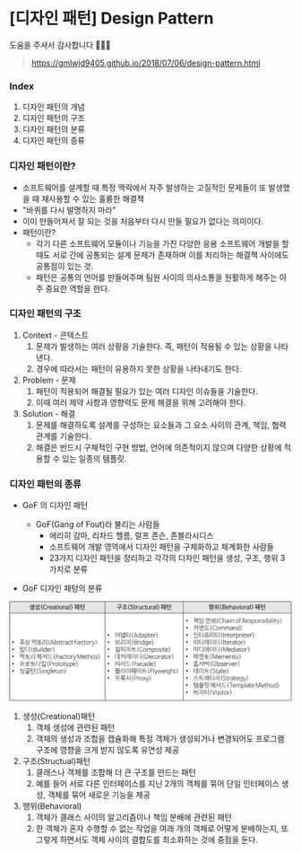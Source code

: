 # [디자인 패턴] Design Pattern
도움을 주셔서 감사합니다 🙇🏻‍♂️
> https://gmlwjd9405.github.io/2018/07/06/design-pattern.html


### Index
1. 디자인 패턴의 개념
2. 디자인 패턴의 구조
3. 디자인 패턴의 분류
4. 디자인 패턴의 종류


### 디자인 패턴이란?
* 소프트웨어를 설계할 때 특정 맥락에서 자주 발생하는 고질적인 문제들이 또 발생했을 때 재사용할 수 있는 훌륭한 해결책
* "바퀴를 다시 발명하지 마라"
* 이미 만들어져서 잘 되는 것을 처음부터 다시 만들 필요가 없다는 의미이다.
* 패턴이란?
  * 각기 다른 소프트웨어 모듈이나 기능을 가진 다양한 응용 소프트웨어 개발을 할 때도 서로 간에 공통되는 설계 문제가 존재하며 이를 처리하는 해결책 사이에도 공통점이 있는 것.
  * 패턴은 공통의 언어를 만들어주며 팀원 사이의 의사소통을 원활하게 해주는 아주 중요한 역할을 한다.

### 디자인 패턴의 구조
1. Context - 콘텍스트
   1. 문제가 발생하는 여러 상황을 기술한다. 즉, 패턴이 적용될 수 있는 상황을 나타낸다.
   2. 경우에 따라서는 패턴이 유용하지 못한 상황을 나타내기도 한다.
2. Problem - 문제
   1. 패턴이 적용되어 해결될 필요가 있는 여러 디자인 이슈들을 기술한다.
   2. 이때 여러 제약 사항과 영향력도 문제 해결을 위해 고려해야 한다.
3. Solution - 해결
   1. 문제를 해결하도록 설계를 구성하는 요소들과 그 요소 사이의 관계, 책임, 협력 관계를 기술한다.
   2. 해결은 반드시 구체적인 구현 방법, 언어에 의존적이지 않으며 다양한 상황에 적용할 수 있는 일종의 템플릿.


### 디자인 패턴의 종류
* GoF 의 디자인 패턴
  * GoF(Gang of Fout)라 불리는 사람들
    * 에리히 감마, 리차드 헬름, 랄프 존슨, 존블라시디스
    * 소프트웨어 개발 영역에서 디자인 패턴을 구체화하고 체계화한 사람들
    * 23가지 디자인 패턴을 정리하고 각각의 디자인 패턴을 생성, 구조, 행위 3가지로 분류

* GoF 디자인 패텅의 분류
<img src="../img/GoF-Design.png">

1. 생성(Creational)패턴
   1. 객체 생성에 관련된 패턴
   2. 객체의 생성과 조합을 캡슐화해 특정 객체가 생성되거나 변경되어도 프로그램 구조에 영향을 크게 받지 않도록 유연성 제공
2. 구조(Structual)패턴
   1. 클래스나 객체를 조합해 더 큰 구조를 만드는 패턴
   2. 예를 들어 서로 다른 인터페이스를 지닌 2개의 객체를 묶어 단일 인터페이스 생성, 객체를 묶어 새로운 기능을 제공
3. 행위(Behavioral)
   1. 객체가 클래스 사이의 알고리즘이나 책임 분배에 관련된 패턴
   2. 한 객체가 혼자 수행할 수 없는 작업을 여래 개의 객체로 어떻게 분배하는지, 또 그렇게 하면서도 객체 사이의 결합도를 최소화하는 것에 중점을 둔다.


